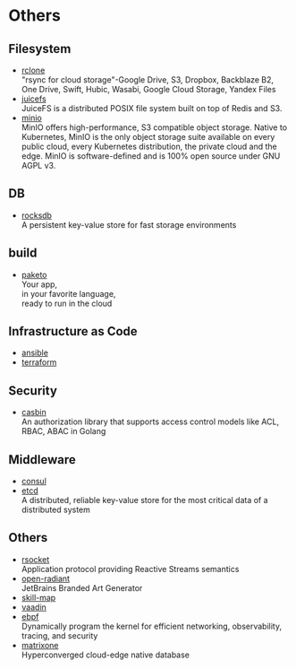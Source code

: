# Others


## Filesystem

- [rclone](https://github.com/rclone/rclone)<br/>
  "rsync for cloud storage"-Google Drive, S3, Dropbox, Backblaze B2, One Drive, Swift, Hubic, Wasabi, Google Cloud
  Storage, Yandex Files
- [juicefs](https://github.com/juicedata/juicefs)<br/>
  JuiceFS is a distributed POSIX file system built on top of Redis and S3.
- [minio](https://min.io/)
  <br/>MinIO offers high-performance, S3 compatible object storage. Native to
  Kubernetes, MinIO is the only object storage suite available on every public
  cloud, every Kubernetes distribution, the private cloud and the edge. MinIO
  is software-defined and is 100% open source under GNU AGPL v3.

## DB
- [rocksdb](https://rocksdb.org/)
  <br/>A persistent key-value store for fast storage environments


## build

- [paketo](https://paketo.io/)
  <br/>Your app,<br/>
  in your favorite language,<br/>
  ready to run in the cloud<br/>

## Infrastructure as Code

- [ansible](https://www.ansible.com/)
- [terraform](https://www.terraform.io/)

## Security

- [casbin](https://casbin.org/)
  <br/>An authorization library that supports access control models like ACL, RBAC, ABAC in Golang

## Middleware

- [consul](https://www.consul.io/)
- [etcd](https://etcd.io/)
  <br/>A distributed, reliable key-value store for the most critical data of a distributed system


## Others

- [rsocket](https://rsocket.io/)
  <br/>Application protocol providing Reactive Streams semantics
- [open-radiant](https://github.com/JetBrains/open-radiant)
  <br/>JetBrains Branded Art Generator
- [skill-map](https://github.com/TeamStuQ/skill-map)
- [vaadin](https://vaadin.com/)
- [ebpf](https://ebpf.io/)
  <br/>Dynamically program the kernel for efficient networking, observability, tracing, and security
- [matrixone](https://www.matrixorigin.cn/)
  <br/>Hyperconverged cloud-edge native database